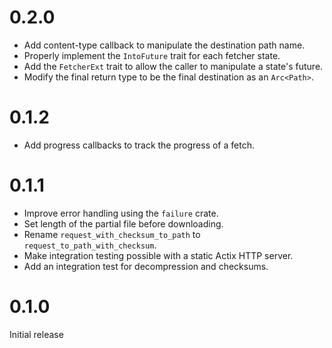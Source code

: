 # 0.2.0

- Add content-type callback to manipulate the destination path name.
- Properly implement the `IntoFuture` trait for each fetcher state.
- Add the `FetcherExt` trait to allow the caller to manipulate a state's future.
- Modify the final return type to be the final destination as an `Arc<Path>`.

# 0.1.2

- Add progress callbacks to track the progress of a fetch.

# 0.1.1

- Improve error handling using the `failure` crate.
- Set length of the partial file before downloading.
- Rename `request_with_checksum_to_path` to `request_to_path_with_checksum`.
- Make integration testing possible with a static Actix HTTP server.
- Add an integration test for decompression and checksums.

# 0.1.0

Initial release
